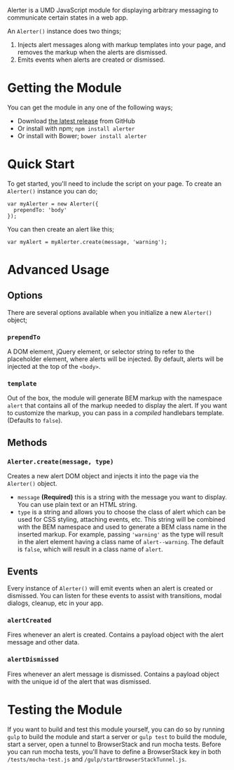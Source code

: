 Alerter is a UMD JavaScript module for displaying arbitrary messaging to communicate certain states in a web app.

An `Alerter()` instance does two things;
1) Injects alert messages along with markup templates into your page, and removes the markup when the alerts are dismissed.
2) Emits events when alerts are created or dismissed.

# Getting the Module
You can get the module in any one of the following ways;
- Download [the latest release](https://github.com/blocks/alerter/releases) from GitHub
- Or install with npm; `npm install alerter`
- Or install with Bower; `bower install alerter`

# Quick Start
To get started, you'll need to include the script on your page. To create an `Alerter()` instance you can do;

```
var myAlerter = new Alerter({
  prependTo: 'body'
});
```

You can then create an alert like this;

`var myAlert = myAlerter.create(message, 'warning');`

# Advanced Usage

## Options
There are several options available when you initialize a new `Alerter()` object;

### `prependTo`
A DOM element, jQuery element, or selector string to refer to the placeholder element, where alerts will be injected. By default, alerts will be injected at the top of the `<body>`.

### `template`
Out of the box, the module will generate BEM markup with the namespace `alert` that contains all of the markup needed to display the alert. If you want to customize the markup, you can pass in a *compiled* handlebars template. (Defaults to `false`).

## Methods

### `Alerter.create(message, type)`
Creates a new alert DOM object and injects it into the page via the `Alerter()` object.
- `message` **(Required)** this is a string with the message you want to display. You can use plain text or an HTML string.
- `type` is a string and allows you to choose the class of alert which can be used for CSS styling, attaching events, etc. This string will be combined with the BEM namespace and used to generate a BEM class name in the inserted markup. For example, passing `'warning'` as the type will result in the alert element having a class name of `alert--warning`. The default is `false`, which will result in a class name of `alert`.

## Events
Every instance of `Alerter()` will emit events when an alert is created or dismissed. You can listen for these events to assist with transitions, modal dialogs, cleanup, etc in your app.

### `alertCreated`
Fires whenever an alert is created. Contains a payload object with the alert message and other data.

### `alertDismissed`
Fires whenever an alert message is dismissed. Contains a payload object with the unique id of the alert that was dismissed.

# Testing the Module
If you want to build and test this module yourself, you can do so by running `gulp` to build the module and start a server or `gulp test` to build the module, start a server, open a tunnel to BrowserStack and run mocha tests. Before you can run mocha tests, you'll have to define a BrowserStack key in both `/tests/mocha-test.js` and `/gulp/startBrowserStackTunnel.js`.